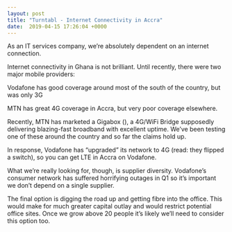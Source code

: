 ```yaml
---
layout: post
title: "Turntabl - Internet Connectivity in Accra"
date:  2019-04-15 17:26:04 +0000
---
```


As an IT services company, we’re absolutely dependent on an internet connection.

Internet connectivity in Ghana is not brilliant. Until recently, there were two major mobile providers:

Vodafone has good coverage around most of the south of the country, but was only 3G

MTN has great 4G coverage in Accra, but very poor coverage elsewhere.

Recently, MTN has marketed a Gigabox (), a 4G/WiFi Bridge supposedly delivering blazing-fast broadband with excellent uptime. We’ve been testing one of these around the country and so far the claims hold up.

In response, Vodafone has “upgraded” its network to 4G (read: they flipped a switch), so you can get LTE in Accra on Vodafone.

What we’re really looking for, though, is supplier diversity. Vodafone’s consumer network has suffered horrifying outages in Q1 so it’s important we don’t depend on a single supplier.

The final option is digging the road up and getting fibre into the office. This would make for much greater capital outlay and would restrict potential office sites. Once we grow above 20 people it’s likely we’ll need to consider this option too.
